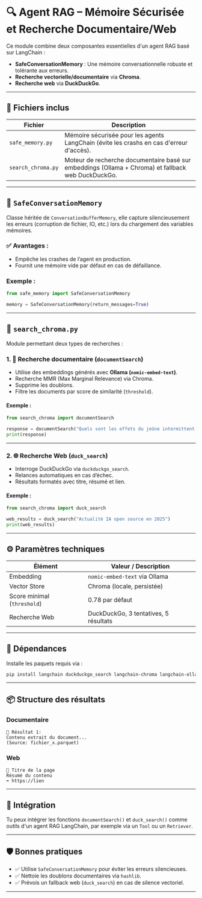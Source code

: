 
# 🔍 Agent RAG – Mémoire Sécurisée et Recherche Documentaire/Web

Ce module combine deux composantes essentielles d'un agent RAG basé sur LangChain :

- **SafeConversationMemory** : Une mémoire conversationnelle robuste et tolérante aux erreurs.
- **Recherche vectorielle/documentaire** via **Chroma**.
- **Recherche web** via **DuckDuckGo**.

---

## 📁 Fichiers inclus

| Fichier           | Description |
|------------------|-------------|
| `safe_memory.py` | Mémoire sécurisée pour les agents LangChain (évite les crashs en cas d'erreur d'accès). |
| `search_chroma.py` | Moteur de recherche documentaire basé sur embeddings (Ollama + Chroma) et fallback web DuckDuckGo. |

---

## 🧠 `SafeConversationMemory`

Classe héritée de `ConversationBufferMemory`, elle capture silencieusement les erreurs (corruption de fichier, IO, etc.) lors du chargement des variables mémoires.

### ✅ Avantages :
- Empêche les crashes de l’agent en production.
- Fournit une mémoire vide par défaut en cas de défaillance.

### Exemple :
```python
from safe_memory import SafeConversationMemory

memory = SafeConversationMemory(return_messages=True)
```

---

## 🧾 `search_chroma.py`

Module permettant deux types de recherches :

### 1. 🔬 **Recherche documentaire (`documentSearch`)**
- Utilise des embeddings générés avec **Ollama (`nomic-embed-text`)**.
- Recherche MMR (Max Marginal Relevance) via Chroma.
- Supprime les doublons.
- Filtre les documents par score de similarité (`threshold`).

#### Exemple :
```python
from search_chroma import documentSearch

response = documentSearch("Quels sont les effets du jeûne intermittent ?")
print(response)
```

---

### 2. 🌐 **Recherche Web (`duck_search`)**
- Interroge DuckDuckGo via `duckduckgo_search`.
- Relances automatiques en cas d’échec.
- Résultats formatés avec titre, résumé et lien.

#### Exemple :
```python
from search_chroma import duck_search

web_results = duck_search("Actualité IA open source en 2025")
print(web_results)
```

---

## ⚙️ Paramètres techniques

| Élément                  | Valeur / Description |
|--------------------------|----------------------|
| Embedding                | `nomic-embed-text` via Ollama |
| Vector Store             | Chroma (locale, persistée) |
| Score minimal (`threshold`) | 0.78 par défaut |
| Recherche Web            | DuckDuckGo, 3 tentatives, 5 résultats |

---

## 🔐 Dépendances

Installe les paquets requis via :

```bash
pip install langchain duckduckgo_search langchain-chroma langchain-ollama
```

---

## 📦 Structure des résultats

### Documentaire
```
🔹 Résultat 1:
Contenu extrait du document...
(Source: fichier_x.parquet)
```

### Web
```
🔗 Titre de la page
Résumé du contenu
➡️ https://lien
```

---

## 🧩 Intégration

Tu peux intégrer les fonctions `documentSearch()` et `duck_search()` comme outils d'un agent RAG LangChain, par exemple via un `Tool` ou un `Retriever`.

---

## 🛡️ Bonnes pratiques

- ✅ Utilise `SafeConversationMemory` pour éviter les erreurs silencieuses.
- ✅ Nettoie les doublons documentaires via `hashlib`.
- ✅ Prévois un fallback web (`duck_search`) en cas de silence vectoriel.

---

